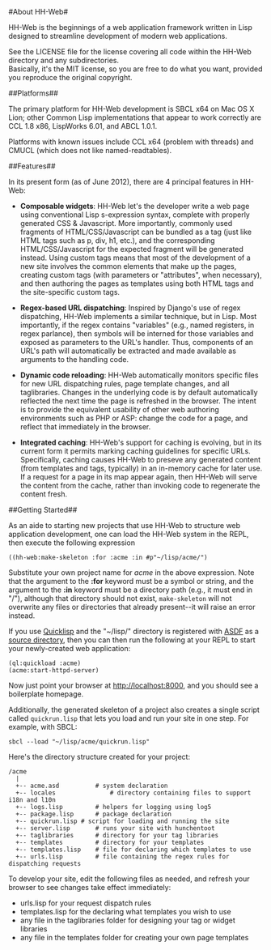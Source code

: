 #About HH-Web#

HH-Web is the beginnings of a web application framework written in Lisp designed to streamline development of modern web applications.

See the LICENSE file for the license covering all code within the HH-Web directory and any subdirectories.  
Basically, it's the MIT license, so you are free to do what you want, provided you reproduce the original copyright.

##Platforms##

The primary platform for HH-Web development is SBCL x64 on Mac OS X Lion; other Common Lisp implementations that appear to work correctly are CCL 1.8 x86, LispWorks 6.01, and ABCL 1.0.1.  

Platforms with known issues include CCL x64 (problem with threads) and CMUCL (which does not like named-readtables).

##Features##

In its present form (as of June 2012), there are 4 principal features in HH-Web:

  * **Composable widgets**: HH-Web  let's the developer write a web page using conventional  Lisp s-expression syntax, complete with properly generated CSS & Javascript.  More importantly, commonly used fragments of HTML/CSS/Javascript can be bundled as a tag (just like HTML tags such as p, div, h1, etc.), and the corresponding HTML/CSS/Javascript for the expected fragment will be generated instead.  Using custom tags means that most of the development of a new site involves the common elements that make up the pages, creating custom tags (with parameters or "attributes", when necessary), and then authoring the pages as templates using both HTML tags and the site-specific custom tags.

  * **Regex-based URL dispatching**: Inspired by Django's use of regex dispatching, HH-Web implements a similar technique, but in Lisp.  Most importantly, if the regex contains "variables" (e.g., named registers, in regex parlance), then symbols will be interned for those variables and exposed as parameters to the URL's handler.  Thus, components of an URL's path will automatically be extracted and made available as arguments to the handling code.

  * **Dynamic code reloading**: HH-Web automatically monitors specific files for new URL dispatching rules, page template changes, and all taglibraries. Changes in the underlying code is by default automatically reflected the next time the page is refreshed in the browser.  The intent is to provide the equivalent usability of other web authoring environments such as PHP or ASP: change the code for a page, and reflect that immediately in the browser.

  * **Integrated caching**: HH-Web's support for caching is evolving, but in its current form it permits marking caching guidelines for specific URLs.  Specifically, caching causes HH-Web to preseve any generated content (from templates and tags, typically) in an in-memory cache for later use.  If a request for a page in its map appear again, then HH-Web will serve the content from the cache, rather than invoking code to regenerate the content fresh.  

##Getting Started##

As an aide to starting new projects that use HH-Web to structure web application development, one can load the HH-Web system in the REPL, then execute the following expression

    ((hh-web:make-skeleton :for :acme :in #p"~/lisp/acme/")
  
Substitute your own project name for *acme* in the above expression.  Note that the argument to the **:for** keyword must be a symbol or string, and the argument to the **:in** keyword must be a directory path (e.g., it must end in "/"), although that directory should not exist,  `make-skeleton` will not overwrite any files or directories that already present--it will raise an error instead.

If you use [Quicklisp](http://quicklisp.org) and the "~/lisp/" directory is registered with [ASDF](http://common-lisp.net/project/asdf/) as a [source directory](http://common-lisp.net/project/asdf/asdf.html#Configuring-ASDF), then you can then run the following at your REPL to start your newly-created web application:

    (ql:quickload :acme)
    (acme:start-httpd-server)

Now just point your browser at [http://localhost:8000](http://localhost:8000), and you should see a boilerplate homepage.

Additionally, the generated skeleton of a project also creates a single script called `quickrun.lisp` that lets you load and run your site in one step.  For example, with SBCL:

    sbcl --load "~/lisp/acme/quickrun.lisp"
    
Here's the directory structure created for your project:

    /acme
      |
      +-- acme.asd			# system declaration
      +-- locales				# directory containing files to support i18n and l10n
      +-- logs.lisp			# helpers for logging using log5
      +-- package.lisp		# package declaration
      +-- quickrun.lisp	# script for loading and running the site
      +-- server.lisp		# runs your site with hunchentoot
      +-- taglibraries		# directory for your tag libraries
      +-- templates			# directory for your templates
      +-- templates.lisp	# file for declaring which templates to use
      +-- urls.lisp			# file containing the regex rules for dispatching requests
      
To develop your site, edit the following files as needed, and refresh your browser to see changes take effect immediately:

* urls.lisp for your request dispatch rules
* templates.lisp for the declaring what templates you wish to use
* any file in the taglibraries folder for designing your tag or widget libraries
* any file in the templates folder for creating your own page templates